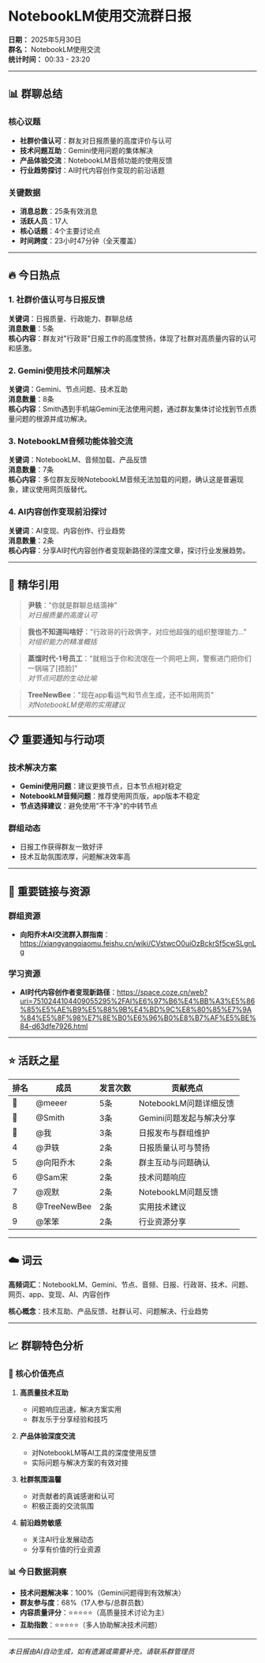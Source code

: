 # NotebookLM使用交流群日报

**日期：** 2025年5月30日  
**群名：** NotebookLM使用交流  
**统计时间：** 00:33 - 23:20

---

## 📊 群聊总结

### 核心议题
- **社群价值认可**：群友对日报质量的高度评价与认可
- **技术问题互助**：Gemini使用问题的集体解决
- **产品体验交流**：NotebookLM音频功能的使用反馈
- **行业趋势探讨**：AI时代内容创作变现的前沿话题

### 关键数据
- **消息总数**：25条有效消息
- **活跃人员**：17人
- **核心话题**：4个主要讨论点
- **时间跨度**：23小时47分钟（全天覆盖）

---

## 🔥 今日热点

### 1. 社群价值认可与日报反馈
**关键词**：日报质量、行政能力、群聊总结  
**消息数量**：5条  
**核心内容**：群友对"行政哥"日报工作的高度赞扬，体现了社群对高质量内容的认可和感激。

### 2. Gemini使用技术问题解决
**关键词**：Gemini、节点问题、技术互助  
**消息数量**：8条  
**核心内容**：Smith遇到手机端Gemini无法使用问题，通过群友集体讨论找到节点质量问题的根源并成功解决。

### 3. NotebookLM音频功能体验交流
**关键词**：NotebookLM、音频加载、产品反馈  
**消息数量**：7条  
**核心内容**：多位群友反映NotebookLM音频无法加载的问题，确认这是普遍现象，建议使用网页版替代。

### 4. AI内容创作变现前沿探讨
**关键词**：AI变现、内容创作、行业趋势  
**消息数量**：2条  
**核心内容**：分享AI时代内容创作者变现新路径的深度文章，探讨行业发展趋势。

---

## 💎 精华引用

> **尹轶**："你就是群聊总结滴神"  
> *对日报质量的高度认可*

> **我也不知道叫啥好**："行政哥的行政俩字，对应他超强的组织整理能力…"  
> *对组织能力的精准概括*

> **蒸馏时代-1号员工**："就相当于你和流氓在一个网吧上网，警察进门把你们一锅端了[捂脸]"  
> *对节点问题的生动比喻*

> **TreeNewBee**："现在app看运气和节点生成，还不如用网页"  
> *对NotebookLM使用的实用建议*

---

## 📋 重要通知与行动项

### 技术解决方案
- **Gemini使用问题**：建议更换节点，日本节点相对稳定
- **NotebookLM音频问题**：推荐使用网页版，app版本不稳定
- **节点选择建议**：避免使用"不干净"的中转节点

### 群组动态
- 日报工作获得群友一致好评
- 技术互助氛围浓厚，问题解决效率高

---

## 🔗 重要链接与资源

### 群组资源
- **向阳乔木AI交流群入群指南**：https://xiangyangqiaomu.feishu.cn/wiki/CVstwcO0uiOzBckrSf5cwSLgnLg

### 学习资源
- **AI时代内容创作者变现新路径**：https://space.coze.cn/web?uri=7510244104409055295%2FAI%E6%97%B6%E4%BB%A3%E5%86%85%E5%AE%B9%E5%88%9B%E4%BD%9C%E8%80%85%E7%9A%84%E5%8F%98%E7%8E%B0%E6%96%B0%E8%B7%AF%E5%BE%84-d63dfe7926.html

---

## ⭐ 活跃之星

| 排名 | 成员 | 发言次数 | 贡献亮点 |
|------|------|----------|----------|
| 🥇 | @meeer | 5条 | NotebookLM问题详细反馈 |
| 🥈 | @Smith | 3条 | Gemini问题发起与解决分享 |
| 🥉 | @我 | 3条 | 日报发布与群组维护 |
| 4 | @尹轶 | 2条 | 日报质量认可与赞扬 |
| 5 | @向阳乔木 | 2条 | 群主互动与问题确认 |
| 6 | @Sam宋 | 2条 | 技术问题响应 |
| 7 | @观默 | 2条 | NotebookLM问题反馈 |
| 8 | @TreeNewBee | 2条 | 实用技术建议 |
| 9 | @笨笨 | 2条 | 行业资源分享 |

---

## ☁️ 词云

**高频词汇**：NotebookLM、Gemini、节点、音频、日报、行政哥、技术、问题、网页、app、变现、AI、内容创作

**核心概念**：技术互助、产品反馈、社群认可、问题解决、行业趋势

---

## 📈 群聊特色分析

### 🎯 核心价值亮点

1. **高质量技术互助**
   - 问题响应迅速，解决方案实用
   - 群友乐于分享经验和技巧

2. **产品体验深度交流**
   - 对NotebookLM等AI工具的深度使用反馈
   - 实际问题与解决方案的有效对接

3. **社群氛围温馨**
   - 对贡献者的真诚感谢和认可
   - 积极正面的交流氛围

4. **前沿趋势敏感**
   - 关注AI行业发展动态
   - 分享有价值的行业资源

### 📊 今日数据洞察

- **技术问题解决率**：100%（Gemini问题得到有效解决）
- **群友参与度**：68%（17人参与/总群员数）
- **内容质量评分**：⭐⭐⭐⭐⭐（高质量技术讨论为主）
- **互助指数**：⭐⭐⭐⭐⭐（多人协助解决技术问题）

---

*本日报由AI自动生成，如有遗漏或需要补充，请联系群管理员*